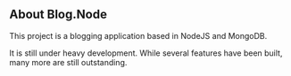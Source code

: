 ## About Blog.Node

This project is a blogging application based in NodeJS and MongoDB.

It is still under heavy development. While several features have been built, many more are still outstanding.